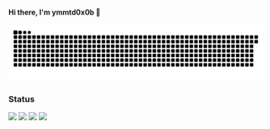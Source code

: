 #### Hi there, I'm ymmtd0x0b 👋

<!--
**ymmtd0x0b/ymmtd0x0b** is a ✨ _special_ ✨ repository because its `README.md` (this file) appears on your GitHub profile.

Here are some ideas to get you started:

- 🔭 I’m currently working on ...
- 🌱 I’m currently learning ...
- 👯 I’m looking to collaborate on ...
- 🤔 I’m looking for help with ...
- 💬 Ask me about ...
- 📫 How to reach me: ...
- 😄 Pronouns: ...
- ⚡ Fun fact: ...
-->

<picture>
  <source media="(prefers-color-scheme: dark)" srcset="https://raw.githubusercontent.com/ymmtd0x0b/ymmtd0x0b/output/github-contribution-grid-snake-dark.svg">
  <source media="(prefers-color-scheme: light)" srcset="https://raw.githubusercontent.com/ymmtd0x0b/ymmtd0x0b/output/github-contribution-grid-snake.svg">
  <img alt="github contribution grid snake animation" src="https://raw.githubusercontent.com/ymmtd0x0b/ymmtd0x0b/output/github-contribution-grid-snake.svg">
</picture>


### Status

![](http://github-profile-summary-cards.vercel.app/api/cards/profile-details?username=ymmtd0x0b&theme=nord_dark)
![](http://github-profile-summary-cards.vercel.app/api/cards/repos-per-language?username=ymmtd0x0b&theme=nord_dark)
![](http://github-profile-summary-cards.vercel.app/api/cards/stats?username=ymmtd0x0b&theme=nord_dark)
![](http://github-profile-summary-cards.vercel.app/api/cards/productive-time?username=ymmtd0x0b&theme=nord_dark&utcOffset=9)
